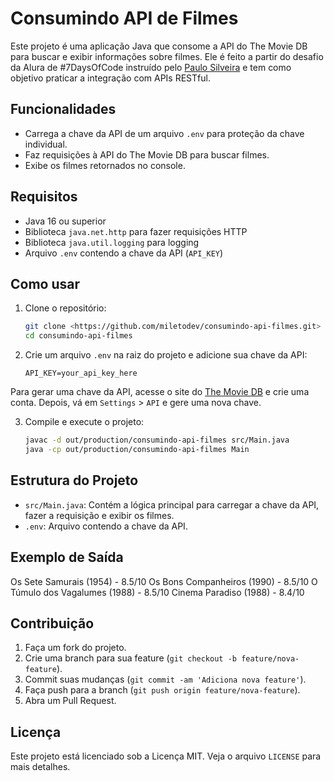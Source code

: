 # Consumindo API de Filmes

Este projeto é uma aplicação Java que consome a API do The Movie DB para buscar e exibir informações sobre filmes.
Ele é feito a partir do desafio da Alura de #7DaysOfCode instruído pelo [Paulo Silveira](https://www.linkedin.com/in/paulosilveira/) e tem como objetivo praticar a integração com APIs RESTful.

## Funcionalidades

- Carrega a chave da API de um arquivo `.env` para proteção da chave individual.
- Faz requisições à API do The Movie DB para buscar filmes.
- Exibe os filmes retornados no console.

## Requisitos

- Java 16 ou superior
- Biblioteca `java.net.http` para fazer requisições HTTP
- Biblioteca `java.util.logging` para logging
- Arquivo `.env` contendo a chave da API (`API_KEY`)

## Como usar

1. Clone o repositório:

    ```sh
    git clone <https://github.com/miletodev/consumindo-api-filmes.git>
    cd consumindo-api-filmes
    ```

2. Crie um arquivo `.env` na raiz do projeto e adicione sua chave da API:

    ```env
    API_KEY=your_api_key_here
    ```
 Para gerar uma chave da API, acesse o site do [The Movie DB](https://www.themoviedb.org/) e crie uma conta. Depois, vá em `Settings` > `API` e gere uma nova chave.

3. Compile e execute o projeto:

    ```sh
    javac -d out/production/consumindo-api-filmes src/Main.java
    java -cp out/production/consumindo-api-filmes Main
    ```

## Estrutura do Projeto

- `src/Main.java`: Contém a lógica principal para carregar a chave da API, fazer a requisição e exibir os filmes.
- `.env`: Arquivo contendo a chave da API.

## Exemplo de Saída

Os Sete Samurais (1954) - 8.5/10
Os Bons Companheiros (1990) - 8.5/10
O Túmulo dos Vagalumes (1988) - 8.5/10
Cinema Paradiso (1988) - 8.4/10

## Contribuição

1. Faça um fork do projeto.
2. Crie uma branch para sua feature (`git checkout -b feature/nova-feature`).
3. Commit suas mudanças (`git commit -am 'Adiciona nova feature'`).
4. Faça push para a branch (`git push origin feature/nova-feature`).
5. Abra um Pull Request.

## Licença

Este projeto está licenciado sob a Licença MIT. Veja o arquivo `LICENSE` para mais detalhes.